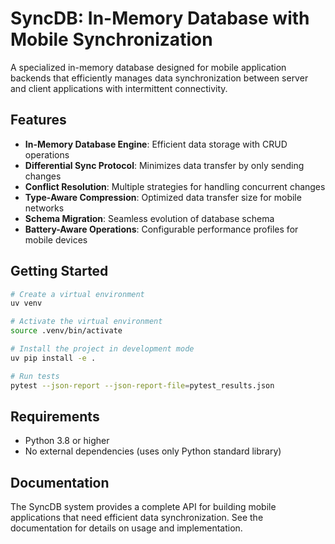 # SyncDB: In-Memory Database with Mobile Synchronization

A specialized in-memory database designed for mobile application backends that efficiently manages data synchronization between server and client applications with intermittent connectivity.

## Features

- **In-Memory Database Engine**: Efficient data storage with CRUD operations
- **Differential Sync Protocol**: Minimizes data transfer by only sending changes
- **Conflict Resolution**: Multiple strategies for handling concurrent changes
- **Type-Aware Compression**: Optimized data transfer size for mobile networks
- **Schema Migration**: Seamless evolution of database schema
- **Battery-Aware Operations**: Configurable performance profiles for mobile devices

## Getting Started

```bash
# Create a virtual environment
uv venv

# Activate the virtual environment
source .venv/bin/activate

# Install the project in development mode
uv pip install -e .

# Run tests
pytest --json-report --json-report-file=pytest_results.json
```

## Requirements

- Python 3.8 or higher
- No external dependencies (uses only Python standard library)

## Documentation

The SyncDB system provides a complete API for building mobile applications that need efficient data synchronization. See the documentation for details on usage and implementation.